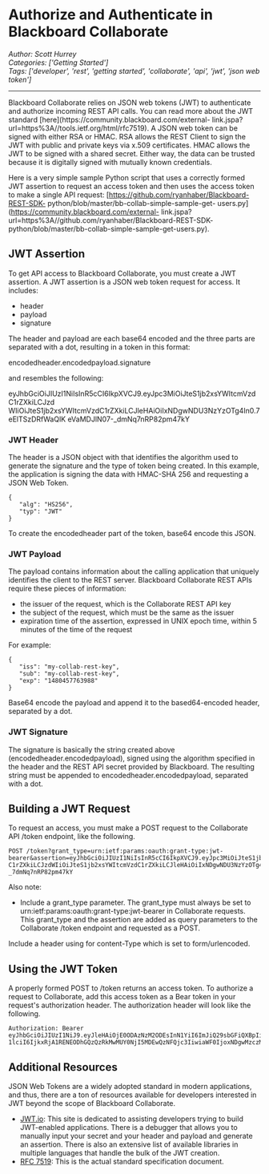 # Authorize and Authenticate in Blackboard Collaborate
*Author: Scott Hurrey*  
*Categories: ['Getting Started']*  
*Tags: ['developer', 'rest', 'getting started', 'collaborate', 'api', 'jwt', 'json web token']*  
<hr />
Blackboard Collaborate relies on JSON web tokens (JWT) to authenticate and
authorize incoming REST API calls. You can read more about the JWT standard
[here](https://community.blackboard.com/external-
link.jspa?url=https%3A//tools.ietf.org/html/rfc7519). A JSON web token
can be signed with either RSA or HMAC. RSA allows the REST Client to sign the
JWT with public and private keys via x.509 certificates. HMAC allows the JWT
to be signed with a shared secret. Either way, the data can be trusted because
it is digitally signed with mutually known credentials.

Here is a very simple sample Python script that uses a correctly formed JWT
assertion to request an access token and then uses the access token to make a
single API request: [https://github.com/ryanhaber/Blackboard-REST-SDK-
python/blob/master/bb-collab-simple-sample-get-
users.py](https://community.blackboard.com/external-
link.jspa?url=https%3A//github.com/ryanhaber/Blackboard-REST-SDK-
python/blob/master/bb-collab-simple-sample-get-users.py).

## JWT Assertion

To get API access to Blackboard Collaborate, you must create a JWT assertion.
A JWT assertion is a JSON web token request for access. It includes:

  * header
  * payload
  * signature

The header and payload are each base64 encoded and the three parts are
separated with a dot, resulting in a token in this format:

encodedheader.encodedpayload.signature

and resembles the following:

eyJhbGciOiJIUzI1NiIsInR5cCI6IkpXVCJ9.eyJpc3MiOiJteS1jb2xsYWItcmVzdC1rZXkiLCJzd
WIiOiJteS1jb2xsYWItcmVzdC1rZXkiLCJleHAiOiIxNDgwNDU3NzYzOTg4In0.7eElTSzDRfWaQlK
eVaMDJlN07-_dmNq7nRP82pm47kY

### JWT Header

The header is a JSON object with that identifies the algorithm used to
generate the signature and the type of token being created. In this example,
the application is signing the data with HMAC-SHA 256 and requesting a JSON
Web Token.

    {  
       "alg": "HS256",  
       "typ": "JWT"   
    }

To create the encodedheader part of the token, base64 encode this JSON.

### JWT Payload

The payload contains information about the calling application that uniquely
identifies the client to the REST server. Blackboard Collaborate REST APIs
require these pieces of information:

  * the issuer of the request, which is the Collaborate REST API key
  * the subject of the request, which must be the same as the issuer
  * expiration time of the assertion, expressed in UNIX epoch time, within 5 minutes of the time of the request

For example:

    {  
       "iss": "my-collab-rest-key",  
       "sub": "my-collab-rest-key",  
       "exp": "1480457763988"   
    }

Base64 encode the payload and append it to the based64-encoded header,
separated by a dot.

### JWT Signature

The signature is basically the string created above
(encodedheader.encodedpayload), signed using the algorithm specified in the
header and the REST API secret provided by Blackboard. The resulting string
must be appended to encodedheader.encodedpayload, separated with a dot.

## Building a JWT Request

To request an access, you must make a POST request to the Collaborate API
/token endpoint, like the following.

    POST /token?grant_type=urn:ietf:params:oauth:grant-type:jwt-bearer&assertion=eyJhbGciOiJIUzI1NiIsInR5cCI6IkpXVCJ9.eyJpc3MiOiJteS1jb2xsYWItcmVzd  
    C1rZXkiLCJzdWIiOiJteS1jb2xsYWItcmVzdC1rZXkiLCJleHAiOiIxNDgwNDU3NzYzOTg4In0.7eElTSzDRfWaQlKeVaMDJlN0-_7dmNq7nRP82pm47kY

Also note:

  * Include a grant_type parameter. The grant_type must always be set to urn:ietf:params:oauth:grant-type:jwt-bearer in Collaborate requests. This grant_type and the assertion are added as query parameters to the Collaborate /token endpoint and requested as a POST.

Include a header using for content-Type which is set to form/urlencoded.

## Using the JWT Token

A properly formed POST to /token returns an access token. To authorize a
request to Collaborate, add this access token as a Bear token in your
request's authorization header. The authorization header will look like the
following.

    Authorization: Bearer eyJhbGciOiJIUzI1NiJ9.eyJleHAiOjE0ODAzNzM2ODEsInN1YiI6ImJiQ29sbGFiQXBpIiwiaXNzIjoiYmJDb2xsYWJBcGkiLCJ0eXBlIjoxLCJjb25zdW  
    1lciI6IjkxRjA1RENEODhGQzQzRkMwMUY0NjI5MDEwQzNFQjc3IiwiaWF0IjoxNDgwMzczMzIxfQ.Vi7jejTo380R_DYWO202q3dvd0XYsQbmpFd3DCgku64  

## Additional Resources

JSON Web Tokens are a widely adopted standard in modern applications, and
thus, there are a ton of resources available for developers interested in JWT
beyond the scope of Blackboard Collaborate.

  * [JWT.io](https://jwt.io/): This site is dedicated to assisting developers trying to build JWT-enabled applications. There is a debugger that allows you to manually input your secret and your header and payload and generate an assertion. There is also an extensive list of available libraries in multiple languages that handle the bulk of the JWT creation.
  * [RFC 7519](https://tools.ietf.org/html/rfc7519): This is the actual standard specification document.

